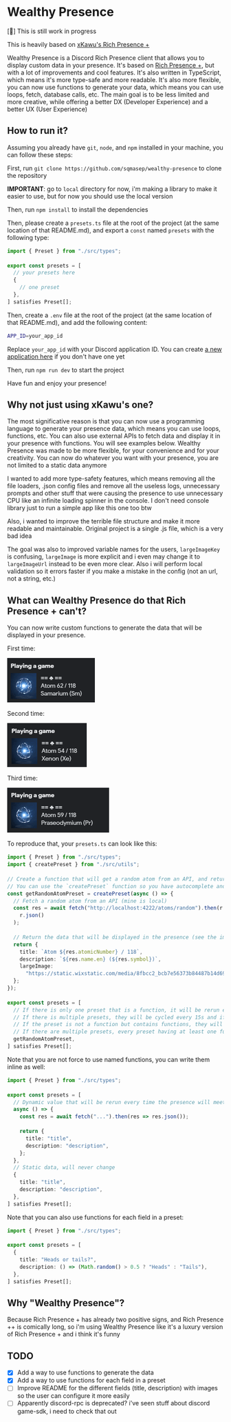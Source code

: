 # Wealthy Presence

[🔄] This is still work in progress

This is heavily based on [xKawu's Rich Presence +](https://github.com/xkawu/rich-presence-plus)

Wealthy Presence is a Discord Rich Presence client that allows you to display custom data in your presence. It's based on [Rich Presence +](https://github.com/xkawu/rich-presence-plus), but with a lot of improvements and cool features. It's also written in TypeScript, which means it's more type-safe and more readable. It's also more flexible, you can now use functions to generate your data, which means you can use loops, fetch, database calls, etc. The main goal is to be less limited and more creative, while offering a better DX (Developer Experience) and a better UX (User Experience)

## How to run it?

Assuming you already have `git`, `node`, and `npm` installed in your machine, you can follow these steps:

First, run `git clone https://github.com/sqmasep/wealthy-presence` to clone the repository

**IMPORTANT**: go to `local` directory for now, i'm making a library to make it easier to use, but for now you should use the local version

Then, run `npm install` to install the dependencies

Then, please create a `presets.ts` file at the root of the project (at the same location of that README.md), and export a `const` named `presets` with the following type:

```ts
import { Preset } from "./src/types";

export const presets = [
  // your presets here
  {
    // one preset
  },
] satisfies Preset[];
```

Then, create a `.env` file at the root of the project (at the same location of that README.md), and add the following content:

```bash
APP_ID=your_app_id
```

Replace `your_app_id` with your Discord application ID. You can create [a new application here](https://discord.com/developers/applications) if you don't have one yet

Then, run `npm run dev` to start the project

Have fun and enjoy your presence!

## Why not just using xKawu's one?

The most significative reason is that you can now use a programming language to generate your presence data, which means you can use loops, functions, etc. You can also use external APIs to fetch data and display it in your presence with functions. You will see examples below. Wealthy Presence was made to be more flexible, for your convenience and for your creativity. You can now do whatever you want with your presence, you are not limited to a static data anymore

I wanted to add more type-safety features, which means removing all the file loaders, .json config files and remove all the useless logs, unnecessary prompts and other stuff that were causing the presence to use unnecessary CPU like an infinite loading spinner in the console. I don't need console library just to run a simple app like this one too btw

Also, i wanted to improve the terrible file structure and make it more readable and maintainable. Original project is a single .js file, which is a very bad idea

The goal was also to improved variable names for the users, `largeImageKey` is confusing, `largeImage` is more explicit and i even may change it to `largeImageUrl` instead to be even more clear. Also i will perform local validation so it errors faster if you make a mistake in the config (not an url, not a string, etc.)

## What can Wealthy Presence do that Rich Presence + can't?

You can now write custom functions to generate the data that will be displayed in your presence.

First time:

![Dynamic value](/assets/dynamic_value.png)

Second time:

![Dynamic value](/assets/dynamic_value2.png)

Third time:

![Dynamic value](/assets/dynamic_value3.png)

To reproduce that, your `presets.ts` can look like this:

```ts
import { Preset } from "./src/types";
import { createPreset } from "./src/utils";

// Create a function that will get a random atom from an API, and return the data that will be displayed in the presence
// You can use the `createPreset` function so you have autocomplete and type-safety without having to write the type yourself
const getRandomAtomPreset = createPreset(async () => {
  // Fetch a random atom from an API (mine is local)
  const res = await fetch("http://localhost:4222/atoms/random").then(r =>
    r.json()
  );

  // Return the data that will be displayed in the presence (see the image above)
  return {
    title: `Atom ${res.atomicNumber} / 118`,
    description: `${res.name.en} (${res.symbol})`,
    largeImage:
      "https://static.wixstatic.com/media/8fbcc2_bcb7e56373b84487b14d693a927c6814~mv2.gif",
  };
});

export const presets = [
  // If there is only one preset that is a function, it will be rerun every 15s, else it will be static
  // If there is multiple presets, they will be cycled every 15s and if there is a function, it will be rerun as well
  // If the preset is not a function but contains functions, they will be executed once and the result will be static
  // If there are multiple presets, every preset having at least one function will be recalculated
  getRandomAtomPreset,
] satisfies Preset[];
```

Note that you are not force to use named functions, you can write them inline as well:

```ts
import { Preset } from "./src/types";

export const presets = [
  // Dynamic value that will be rerun every time the presence will meet the function
  async () => {
    const res = await fetch("...").then(res => res.json());

    return {
      title: "title",
      description: "description",
    };
  },
  // Static data, will never change
  {
    title: "title",
    description: "description",
  },
] satisfies Preset[];
```

Note that you can also use functions for each field in a preset:

```ts
import { Preset } from "./src/types";

export const presets = [
  {
    title: "Heads or tails?",
    description: () => (Math.random() > 0.5 ? "Heads" : "Tails"),
  },
] satisfies Preset[];
```

## Why "Wealthy Presence"?

Because Rich Presence + has already two positive signs, and Rich Presence ++ is comically long, so i'm using Wealthy Presence like it's a luxury version of Rich Presence + and i think it's funny

## TODO

- [x] Add a way to use functions to generate the data
- [x] Add a way to use functions for each field in a preset
- [ ] Improve README for the different fields (title, description) with images so the user can configure it more easily
- [ ] Apparently discord-rpc is deprecated? i've seen stuff about discord game-sdk, i need to check that out
